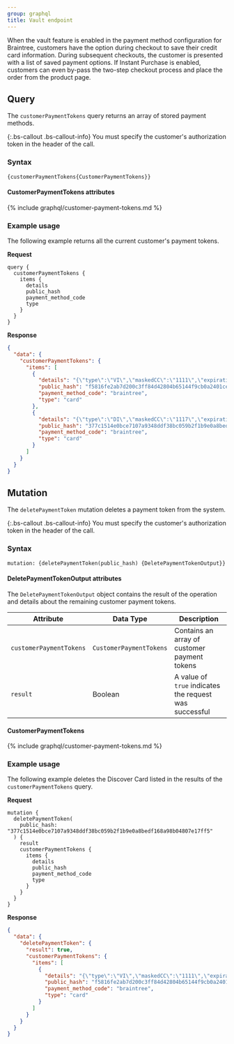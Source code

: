 ```yaml
---
group: graphql
title: Vault endpoint
---
```


When the vault feature is enabled in the payment method configuration for Braintree, customers have the option during checkout to save their credit card information. During subsequent checkouts, the customer is presented with a list of saved payment options. If Instant Purchase is enabled, customers can even by-pass the two-step checkout process and place the order from the product page.

## Query

The `customerPaymentTokens` query returns an array of stored payment methods.

{:.bs-callout .bs-callout-info}
You must specify the customer's authorization token in the header of the call.

### Syntax

`{customerPaymentTokens{CustomerPaymentTokens}}`

#### CustomerPaymentTokens attributes

{% include graphql/customer-payment-tokens.md %}

### Example usage

The following example returns all the current customer's payment tokens.

**Request**

```text
query {
  customerPaymentTokens {
    items {
      details
      public_hash
      payment_method_code
      type
    }
  }
}
```

**Response**

```json
{
  "data": {
    "customerPaymentTokens": {
      "items": [
        {
          "details": "{\"type\":\"VI\",\"maskedCC\":\"1111\",\"expirationDate\":\"09\\/2022\"}",
          "public_hash": "f5816fe2ab7d200c3ff84d42804b65144f9cb0a2401ce1dad1b52d3b3115fd1a",
          "payment_method_code": "braintree",
          "type": "card"
        },
        {
          "details": "{\"type\":\"DI\",\"maskedCC\":\"1117\",\"expirationDate\":\"11\\/2023\"}",
          "public_hash": "377c1514e0bce7107a9348ddf38bc059b2f1b9e0a8bedf168a98b04807e17ff5",
          "payment_method_code": "braintree",
          "type": "card"
        }
      ]
    }
  }
}
```

## Mutation

The `deletePaymentToken` mutation deletes a payment token from the system.

{:.bs-callout .bs-callout-info}
You must specify the customer's authorization token in the header of the call.

### Syntax

`mutation: {deletePaymentToken(public_hash) {DeletePaymentTokenOutput}}`

#### DeletePaymentTokenOutput attributes

The `DeletePaymentTokenOutput`  object contains the result of the operation and details about the remaining customer payment tokens.

Attribute | Data Type | Description
--- | --- | ---
`customerPaymentTokens` | `CustomerPaymentTokens` | Contains an array of customer payment tokens
`result` | Boolean | A value of `true` indicates the request was successful

#### CustomerPaymentTokens

{% include graphql/customer-payment-tokens.md %}

### Example usage

The following example deletes the Discover Card listed in the results of the `customerPaymentTokens` query.

**Request**

``` text
mutation {
  deletePaymentToken(
    public_hash: "377c1514e0bce7107a9348ddf38bc059b2f1b9e0a8bedf168a98b04807e17ff5"
  ) {
    result
    customerPaymentTokens {
      items {
        details
        public_hash
        payment_method_code
        type
      }
    }
  }
}

```

**Response**

```json
{
  "data": {
    "deletePaymentToken": {
      "result": true,
      "customerPaymentTokens": {
        "items": [
          {
            "details": "{\"type\":\"VI\",\"maskedCC\":\"1111\",\"expirationDate\":\"09\\/2022\"}",
            "public_hash": "f5816fe2ab7d200c3ff84d42804b65144f9cb0a2401ce1dad1b52d3b3115fd1a",
            "payment_method_code": "braintree",
            "type": "card"
          }
        ]
      }
    }
  }
}
```
